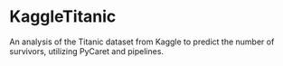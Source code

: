 # KaggleTitanic
An analysis of the Titanic dataset from Kaggle to predict the number of survivors, utilizing PyCaret and pipelines.
